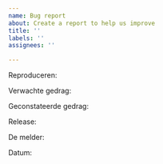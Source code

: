 ```yaml
---
name: Bug report
about: Create a report to help us improve
title: ''
labels: ''
assignees: ''

---
```


Reproduceren:

Verwachte gedrag:

Geconstateerde gedrag:

Release:

De melder:

Datum:
